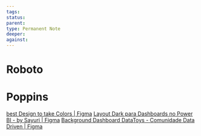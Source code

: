 ```yaml
---
tags: 
status: 
parent: 
type: Permanent Note
deeper: 
against:
---
```




# Roboto
# Poppins

[best Design to take Colors | Figma](https://www.figma.com/community/file/1325597018063319916)
[Layout Dark para Dashboards no Power BI - by Sayuri | Figma](https://www.figma.com/community/file/1138431838622877742)
[Background Dashboard DataToys - Comunidade Data Driven | Figma](https://www.figma.com/community/file/1299459793909367062/background-dashboard-datatoys-comunidade-data-driven)
